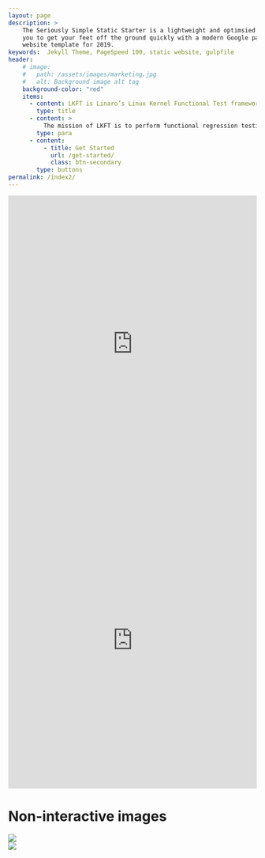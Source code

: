 ```yaml
---
layout: page
description: >
    The Seriously Simple Static Starter is a lightweight and optimsied Jekyll theme. This theme allows
    you to get your feet off the ground quickly with a modern Google pagespeed 100 out-of-the-box
    website template for 2019.
keywords:  Jekyll Theme, PageSpeed 100, static website, gulpfile
header:
    # image:
    #   path: /assets/images/marketing.jpg
    #   alt: Background image alt tag
    background-color: "red"
    items:
      - content: LKFT is Linaro’s Linux Kernel Functional Test framework.
        type: title
      - content: >
          The mission of LKFT is to perform functional regression testing on select Linux kernel branches in real time (as they’re updated) and report any regressions as quickly as possible. This is performed by executing a variety of functional-tests on a selection of user-space operating systems.
        type: para  
      - content:
          - title: Get Started
            url: /get-started/
            class: btn-secondary
        type: buttons
permalink: /index2/
---
```

<div class="iframe-container">
<iframe src="https://snapshot.raintank.io/dashboard-solo/snapshot/2rV3Jwpu2jheZmtPf7Pa0VNwb1zTl6zi?orgId=2&panelId=4&from=1556133243456&to=1558725243457&theme=light" width="100%" height="600" frameborder="0"></iframe>
</div>
<div class="iframe-container">
<iframe src="https://snapshot.raintank.io/dashboard-solo/snapshot/2rV3Jwpu2jheZmtPf7Pa0VNwb1zTl6zi?orgId=2&panelId=7&from=1556133243456&to=1558725243457&theme=light" width="100%" height="600" frameborder="0"></iframe>
</div>

# Non-interactive images
<div class="container">
<div class="row">
<img src="https://snapshot.raintank.io/render/dashboard-solo/snapshot/2rV3Jwpu2jheZmtPf7Pa0VNwb1zTl6zi?orgId=2&panelId=4&theme=light&width=1000&height=500" class="img-fluid"/>
</div>
<div class="row">
<img src="https://snapshot.raintank.io/render/dashboard-solo/snapshot/2rV3Jwpu2jheZmtPf7Pa0VNwb1zTl6zi?orgId=2&panelId=7&theme=light&width=1000&height=500" class="img-fluid"/>
</div>
</div>
